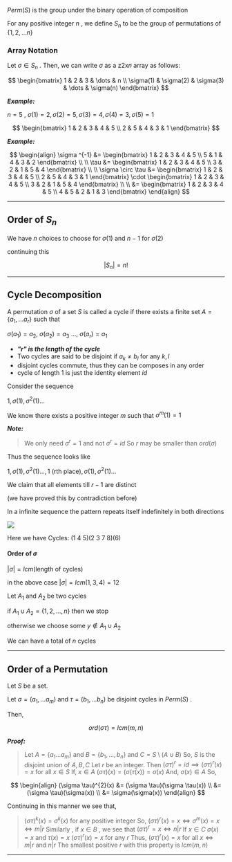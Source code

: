 $Perm(S)$ is the group under the binary operation of composition

For any positive integer $n$ , we define $S_{n}$ to be the group of permutations of $\{1, 2, \dots n \}$

### Array Notation

Let $\sigma \in S_{n}$ . Then, we can write $\sigma$ as a z$2$x$n$ array as follows:

$$
\begin{bmatrix}
1 & 2 & 3 & \dots & n  \\
\sigma(1) & \sigma(2) & \sigma(3) & \dots & \sigma(n)
\end{bmatrix}
$$

***Example:***

$n=5$ , $\sigma(1)=2 , \sigma(2) = 5 , \sigma(3) = 4, \sigma(4) = 3 , \sigma(5) = 1$

$$
\begin{bmatrix}
1 & 2 & 3 & 4 & 5 \\
2 & 5 & 4 & 3 & 1
\end{bmatrix}
$$

***Example:***

$$
\begin{align}
\sigma ^{-1} &=
\begin{bmatrix}
1  & 2 & 3  & 4  & 5 \\
5  &  1  & 4  &  3  & 2
\end{bmatrix} \\ \\
\tau &= 
\begin{bmatrix}
1  & 2  & 3  & 4  &  5 \\
3  & 2  & 1  & 5  & 4
\end{bmatrix} \\ \\
\sigma \circ \tau &=
\begin{bmatrix}
1  & 2  & 3  & 4  & 5 \\
2  & 5  & 4  & 3  & 1
\end{bmatrix}
\cdot
\begin{bmatrix}
1  & 2  & 3  & 4  & 5  \\
3  & 2  & 1  & 5  & 4
\end{bmatrix} \\ \\
&=
\begin{bmatrix}
1  & 2  & 3  & 4  & 5 \\
4  & 5  & 2  & 1  & 3
\end{bmatrix}
\end{align}
$$

----

## Order of $S_{n}$

We have $n$ choices to choose for $\sigma(1)$ and $n-1$ for $\sigma(2)$

continuing this

$$
|S_{n}| = n!
$$

---

## Cycle Decomposition

A permutation $\sigma$ of a set $S$ is called a cycle if there exists a finite set $A = \{ a_{1} , \dots a_{r} \}$ such that 

$\sigma(a_{1}) = a_{2} , \:\sigma(a_{2}) = a_{3} \:\dots , \:\sigma(a_{r}) = a_{1}$

- ***"$r$" is the length of the cycle***
- Two cycles are said to be disjoint if $a_{k} \neq b_{l}$  for any $k , l$
- disjoint cycles commute, thus they can be composes in any order
- cycle of length $1$ is just the identity element $id$

Consider the sequence 

$1, \sigma(1), \sigma^{2}(1) \dots$ 

We know there exists a positive integer $m$ such that $\sigma^{m}(1) = 1$

***Note:*** 

> We only need $\sigma^{r} =1$ 
> and not $\sigma^{r} = id$
> So $r$ may be smaller than $ord(\sigma)$

Thus the sequence looks like 

$1 , \sigma(1) , \sigma ^{2}(1) \dots , 1 \text{ (rth place)} , \sigma(1) , \sigma ^{2}(1) \dots$

We claim that all elements till $r-1$ are distinct

(we have proved this by contradiction before)

In a infinite sequence the pattern repeats itself indefinitely in both directions

![](https://i.imgur.com/XWPmmIo.png)

Here we have Cycles: $(1 \: 4 \: 5)(2 \: 3 \:7 \:8)(6)$

#### Order of $\sigma$

$|\sigma| = lcm(\text{length of cycles})$

in the above case $|\sigma| = lcm(1,3,4) = 12$

Let $A_{1}$ and $A_{2}$ be two cycles

if $A_{1} \cup A_{2} = \{ 1, 2,\dots ,n \}$ then we stop

otherwise we choose some $y \notin A_{1} \cup A_{2}$ 

We can have a total of $n$ cycles

---

## Order of a Permutation

Let $S$ be a set.

Let $\sigma = (a_{1} , \dots a_{m})$  and $\tau = (b_{1} , \dots b_{n})$  be disjoint cycles in $Perm(S)$ .

Then,

$$
ord(\sigma \tau) = lcm(m ,n)
$$

***Proof:***

> Let $A = \{ a_{1}\dots a_{m}\}$  and $B = \{b_{1},\dots , b_{n} \}$  and $C = S \setminus (A \cup B )$
> So, $S$ is the disjoint union of $A , B ,C$
> Let $r$ be an integer.
> Then
> 	$(\sigma \tau)^{r} = id \implies (\sigma \tau)^{r}(x) = x$     for all $x \in S$
> If, $x \in A$
> 	$(\sigma \tau)(x) = (\sigma (\tau(x)) = \sigma(x)$
> And,  $\sigma(x) \in A$
> So,

$$
\begin{align}
(\sigma \tau)^{2}(x) &= (\sigma \tau)(\sigma \tau(x)) \\
&=(\sigma \tau)(\sigma(x)) \\
&= \sigma(\sigma(x))
\end{align}
$$

  Continuing in this manner we see that,

>$(\sigma \tau)^{k}(x) = \sigma ^{k}(x)$
>for any positive integer 
>So, 
>	$(\sigma \tau)^{r}(x) = x \iff \sigma ^{m}(x) = x \iff m |r$
>Similarly , if $x \in B$ , we see that
>	$(\sigma \tau)^{r} = x \iff n |r$
>If $x \in C$
>	$\sigma(x) = x$  and  $\tau(x)=x$
>	$(\sigma \tau)^{r}(x)=x$       for any $r$
>Thus,
>	$(\sigma \tau)^{r}(x)=x$   for all $x \iff m|r$  and  $n|r$
>	The smallest positive $r$ with this property is $lcm(m,n)$

----


